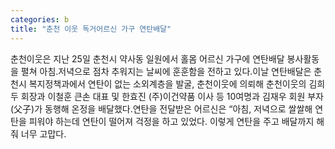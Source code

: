 ```yaml
---
categories: b
title: "춘천 이웃 독거어르신 가구 연탄배달"
---
```

춘천이웃은 지난 25일 춘천시 약사동 일원에서 홀몸 어르신 가구에 연탄배달 봉사활동을 펼쳐 아침.저녁으로 점차 추워지는 날씨에 훈훈함을 전하고 있다.이날 연탄배달은 춘천시 복지정책과에서 연탄이 없는 소외계층을 발굴, 춘천이웃에 의뢰해 춘천이웃의 김희두 회장과 이철훈 큰손 대표 및 한효진 (주)이건약품 이사 등 10여명과 김재우 회원 부자(父子)가 동행해 온정을 배달했다.연탄을 전달받은 어르신은 &ldquo;아침, 저녁으로 쌀쌀해 연탄을 피워야 하는데 연탄이 떨어져 걱정을 하고 있었다. 이렇게 연탄을 주고 배달까지 해줘 너무 고맙다.